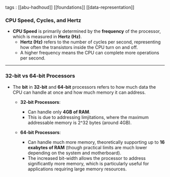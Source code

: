
tags : [[abu-hadhoud]] [[foundations]]  [[data-representation]]

### CPU Speed, Cycles, and Hertz

- **CPU Speed** is primarily determined by the **frequency** of the processor, which is measured in **Hertz (Hz)**.
    - **Hertz (Hz)** refers to the number of cycles per second, representing how often the transistors inside the CPU turn on and off.
    - A higher frequency means the CPU can complete more operations per second.

---

### 32-bit vs 64-bit Processors

- The **bit** in **32-bit** and **64-bit** processors refers to how much data the CPU can handle at once and how much memory it can address.
    
    - **32-bit Processors**:
        
        - Can handle only **4GB of RAM**.
        - This is due to addressing limjitations, where the maximum addressable memory is 2^32 bytes (around 4GB).
    - **64-bit Processors**:
        
        - Can handle much more memory, theoretically supporting up to **16 exabytes of RAM** (though practical limits are much lower depending on the system and motherboard).
        - The increased bit-width allows the processor to address significantly more memory, which is particularly useful for applications requiring large memory resources.

